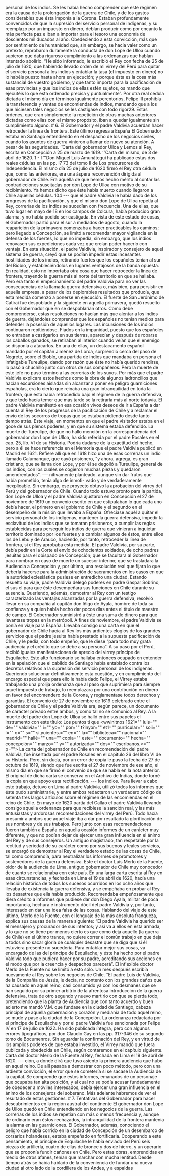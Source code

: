 personal de los indios. Se les había hecho comprender que este régimen era la causa de la prolongación de la guerra de Chile, y de los gastos considerables que ésta imponía a la Corona. Estaban profundamente convencidos de que la supresión del servicio personal de indígenas, y su reemplazo por un impuesto en dinero, debían producir como por encanto la más perfecta paz e iban a importar para el tesoro una economía de doscientos mil ducados al año. Obedeciendo a esta convicción, más que por sentimiento de humanidad que, sin embargo, se hacía valer como un pretexto, reprobaron duramente la conducta de don Lope de Ulloa cuando supieron que daba riguroso cumplimiento a las ordenanzas que habían intentado abolirlo. “He sido informado, le escribió el Rey con fecha de 25 de julio de 1620, que habiendo llevado orden de mi virrey del Perú para quitar el servicio personal a los indios y entablar la tasa (el impuesto en dinero) no lo habéis puesto hasta ahora en ejecución; y porque ésta es la cosa más sustancial de vuestro gobierno, y que tanto importa para la pacificación de esas provincias y que los indios de ellas estén sujetos, os mando que ejecutéis lo que está ordenado precisa y puntualmente”. Por otra real cédula dictada el mismo día en términos igualmente perentorios, Felipe III prohibía la transferencia y ventas de encomiendas de indios, mandando que a los que hiciesen tales negocios se les castigase con todo rigor29. Estas órdenes, que eran simplemente la repetición de otras muchas anteriores dictadas como ellas con el mismo propósito, iban a quedar igualmente sin cumplimiento alguno. # 6. El Gobernador y el padre Valdivia acuerdan hacer retroceder la línea de frontera. Este último regresa a España El Gobernador estaba en Santiago entendiendo en el despacho de los negocios civiles, cuando los asuntos de guerra vinieron a llamar de nuevo su atención. A pesar de las seguridades. ’’Carta del gobernador Ulloa y Lemos al Rey, escrita en Concepción a 25 de marzo de 1619. ’”Carta del mismo, de 3 de abril de 1620. 1 - I ”’Don Miguel Luis Amunátegui ha publicado estas dos reales cédulas en las pp. I7 73 del tomo II de Los precursores de Independencia. El mismo día 25 de julio de 1620 firmó el Rey otra cédula que, como las anteriores, era una áspera reconvención dirigida al gobernador de Chile. Era aquélla de que hemos hecho mérito al contar las contradicciones suscitadas por don Lope de Ulloa con motivo de su recibimiento. Ya hemos dicho que éste había muerto cuando llegaron a Chile aquellas cédulas. 104 --- que el padre Valdivia le había dado de los progresos de la pacificación, y que el mismo don Lope de Ulloa repetía al Rey, correrías de los indios se sucedían con frecuencia. Una de ellas, que tuvo lugar en mayo de 18 en los campos de Colcura, había producido gran alarma, y no había podido ser castigada. En vista de este estado de cosas, el Gobernador partió para el sur a mediados de agosto, cuando la reaparición de la primavera comenzaba a hacer practicables los caminos; pero llegado a Concepción, se limitó a recomendar mayor vigilancia en la defensa de los fuertes, lo que no impedía, sin embargo, que los indios renovasen sus expediciones cada vez que creían poder hacerlo con ventaja. En esta situación, el padre Valdivia, inspirador y consejero de aquel sistema de guerra, creyó que se podían impedir estas incesantes hostilidades de los indios, retirando fuertes que los españoles tenían al sur del Biobío, y estableciéndolos en lugares ventajosos de la banda opuesta. En realidad, esto no importaba otra cosa que hacer retroceder la línea de frontera, trayendo la guerra más al norte del territorio en que se hallaba. Pero era tanto el empecinamiento del padre Valdivia para no ver las consecuencias de la llamada guerra defensiva o, más bien, para persistir en aquella empresa, a pesar de los deplorables resultados que producía, que esta medida comenzó a ponerse en ejecución. El fuerte de San Jerónimo de Catirai fue despoblado y la siguiente en aquella primavera, quedó resuelto con el Gobernador que en se despoblarían otros. Como debe comprenderse, estas resoluciones no hacían más que alentar a los indios de guerra, dejándoles comprender que los españoles no tenían medios para defender la posesión de aquellos lugares. Las incursiones de los indios continuaron repitiéndose. Fiados en la impunidad, puesto que los españoles no entraban a castigarlos en sus tierras, aparecían y después de robarse los caballos ganados, se retiraban al interior cuando veían que el enemigo se disponía a atacarlos. En una de ellas, un destacamento español mandado por el capitán Jiménez de Lorca, sorprendió cerca del paso de Negrete, sobre el Biobío, una partida de indios que mandaba en persona el infatigable Tureulipe, dando por razón que éste no había querido rendirse, lo pasó a chuchillo junto con otros de sus compañeros. Pero la muerte de este jefe no puso término a las correrías de los suyos. Por más que el padre Valdivia explicara estos hechos como la obra de algunos ladroncillos que hacían excursiones aisladas sin alcanzar a poner en peligro guarniciones españolas, era lo cierto que reinaba una gran intranquilidad en toda la frontera, que ésta había retrocedido bajo el régimen de la guerra defensiva, y que todo hacía temer que más tarde se la retiraría más al norte todavía. El padre Valdivia manifestó en esa ocasión vivos deseos de ir a España a dar cuenta al Rey de los progresos de la pacificación de Chile y a reclamar el envío de los socorros de tropas que se estaban pidiendo desde tanto tiempo atrás. Este viaje, en momentos en que el padre visitador estaba en el goce de sus plenos poderes, y en que su sistema estaba defendido. La muerte de Tureulipe, de que no hallo mención en la correspondencia del gobernador don Lope de Ulloa, ha sido referida por el padre Rosales en el cap. 25, lib. VI de su Historia. Podría dudarse de la exactitud del hecho, pero a él se hace referencia en el Memoria que el padre Valdivia publicó en Madrid en 1621. Refiere allí que en 1618 hizo una de esas correrías un indio llamado Calumanque, que cayó prisionero, "y ahora, agrega, es gran cristiano, que se llama don Lope, y por él se degolló a Tureulipe, general de los indios, con los cuales se cogieron muchas piezas y quedaron amendrentados". --- nitivamente planteado. aunque sin dar frutos que había prometido, tenía algo de inmoti- vado y de verdaderamente inexplicable. Sin embargo, ese proyecto obtuvo la aprobación del virrey del Perú y del gobernador de Chile. Cuando todo estuvo pronto para la partida, don Lope de Ulloa y el padre Valdivia ajustaron en Concepción el 27 de noviembre de 1619 un convenio escrito en que estipulaban lo que cada uno debía hacer, el primero en el gobierno de Chile y el segundo en el desempeño de la misión que llevaba a España. Ofrecíase aquél a quitar el servicio personal de los indígenas, mantener la guerra defensiva, impedir la esclavitud de los indios que se tomaran prisioneros, a cumplir las reglas establecidas para perseguir los indios de guerra que vinieran a inquietar territorio dominado por los fuertes y a cambiar algunos de éstos, entre ellos los de Lebu y de Arauco, haciendo, por tanto, retroceder la línea de frontera, si el Rey aprobaba esta medida. El padre Valdivia, por su parte, debía pedir en la Corte el envío de ochocientos soldados, de ocho padres jesuitas para el obispado de Concepción; que se facultara al Gobernador para nombrar en caso de muerte un sucesor interino; que se trasladara la Audiencia a Concepción y, por último, una resolución real que fijara lo que debería hacerse para la administración de sacramentos en los casos en que la autoridad eclesiástica pusiese en entredicho una ciudad. Estando resuelto su viaje, padre Valdivia delegó poderes en padre Gaspar Sobrino, el sus el para que éste desempeñara sus funciones en Chile durante su ausencia. Queriendo, además, demostrar al Rey con un testigo caracterizado las ventajas alcanzadas por la guerra defensiva, resolvió llevar en su compañía al capitán don Iñigo de Ayala, hombre de toda su confianza y a quien había hecho dar pocos días antes el título de maestre de campo. El Gobernador suministró a éste una suma de dinero para que levantase tropas en la metrópoli. A fines de noviembre, el padre Valdivia se ponía en viaje para España. Llevaba consigo una carta en que el gobernador de Chile hacía al Rey los más ardientes elogios de los grandes servicios que el padre jesuita había prestado a la supuesta pacificación de Chile, y le pedía, con todo empeño, que le diese “para todo muy grata audiencia y el crédito que se debe a su persona”. A su paso por el Perú, recibió iguales manifestaciones de aprecio del virrey príncipe de Esquilache. Este alto funcionario se hallaba entonces ocupado en entender en la apelación que el cabildo de Santiago había entablado contra los decretos relativos a la supresión del servicio personal de los indígenas. Queriendo solucionar definitivamente esta cuestión, y en cumplimiento del encargo especial que para ello le había dado Felipe, el Virrey estaba trabajando una prolija ordenanza que al paso que suprimiera para siempre aquel impuesto de trabajo, lo reemplazara por una contribución en dinero en favor del encomendero de la Corona, y reglamentase todos derechos y garantías. El convenio de 27 de noviembre de 1619 celebrado entre el gobernador de Chile y el padre Valdivia era, según parece, un documento de carácter privado entre ambos, y como tal no se comunicó al Rey. A la muerte del padre don Lope de Ulloa se halló entre sus papeles el instrumento con este título: Los puntos ti que <wwinitnos 1621="" luis="" de="" valdivia="" i="" yo="" por="" t?inyor="" et1="" purricular="" soii="" l="" o="" s="" si,yuienfes.="" en="" la="" biblioteca="" nacional="" madrid="" hallé="" una="" copia="" este="" documento="" hecha="" concepción="" marzo="" y="" autorizada="" dos="" escribanos.&#x3C;="" p=""> </wwinitnos> La carta del gobernador de Chile en recomendación del padre Valdivia, fue insertada por el padre Rosales en el capítulo 26 del libro VI de su Historia. Pero, sin duda, por un error de copia le puso la fecha de 27 de octubre de 1619, siendo que fue escrita el 27 de noviembre de ese año, el mismo día en que se firmó el convenio de que se habla en la nota anterior. El original de dicha carta se conserva en el Archivo de Indias, donde torné la copia en que apoyo esta rectificación. --- los indios. Para llevar a cabo este trabajo, detuvo en Lima al padre Valdivia, utilizó todos los informes que éste pudo suministrarle, y entre ambos redactaron un verdadero código de setenta tres largos artículos sobre el régimen de las encomiendas en el reino de Chile. En mayo de 1620 partía del Callao el padre Valdivia llevando consigo aquella ordenanza para que recibiese la sanción real, y las más entusiastas y ardorosas recomendaciones del virrey del Perú. Todo hacía presumir a ambos que aquel viaje iba a dar por resultado la glorificación de sus nombres y de sus trabajos. Pero junto con esas recomendaciones fueron también a España en aquella ocasión informes de un carácter muy diferente, y que no podían dejar de ejercer una gran influencia en el ánimo del Rey y de sus consejeros. Un antiguo magistrado, tan respetable por la rectitud y seriedad de su carácter como por sus buenos y leales servicios, se encargó de demostrar al Rey el verdadero estado de las cosas de Chile, tal como comprendía, para neutralizar los informes de promotores y sostenedores de la guerra defensiva. Este el doctor Luis Merlo de la Fuente, oidor de la audiencia de Lima, antiguo gobernador de Chile muy conocedor de cuanto se relacionaba con este país. En una larga carta escrita al Rey en esas circunstancias, y fechada en Lima el 19 de abril de 1620, hacía una relación histórica de todos los sucesos ocurridos en los ocho años que llevaba de existencia la guerra defensiva, y se empeñaba en probar al Rey los desastres que ella había producido. Recomendaba empeñosamente que diera crédito a informes que pudiese dar don Diego Ayala, militar de poca importancia, hechura e instrumento dócil del padre Valdivia y, por tanto, interesado en dar una idea falsa de las cosas. Hablando del viaje de este último, Merlo de la Fuente, con el lenguaje de la más absoluta franqueza, explica sus causas de la manera siguiente: “El padre Valdivia ha querido ser el mensajero y procurador de sus intentos; y así va a ellos en esta armada, y lo que no se tiene por menos cierto es que como deja aquello (la guerra de Chile) en el último trance, no quiere correr el común trabajo en que deja a todos sino sacar gloria de cualquier desastre que se diga que si él estuviera presente no sucedería. Para entablar mejor sus cosas, va encargado de las del príncipe de Esquilache; y éste ha hecho por el padre Valdivia todo que pudiera hacer por su padre, acreditando sus acciones en el modo que por la creencia y despachos parecerá”. El inflexible doctor Merlo de la Fuente no se limitó a esto sólo. Un mes después escribía nuevamente al Rey sobre los negocios de Chile. “El padre Luis de Valdivia, de la Compañía de Jesús, le decía, no contento con los grandes daños que ha causado en aquel reino, casi consumido ya con los desmanes que se han seguido por su primer arbitrio de la afrentosa introducción de la guerra defensiva, trata de otro segundo y nuevo martirio con que se pierda todo, pretendiendo que la planta de Audiencia que con tanto acuerdo y buen acierto me mandó V.M. que fundase en la ciudad de Santiago, cabeza principal de aquella gobernación y corazón y medianía de todo aquel reino, se mude y pase a la ciudad de la Concepción. La ordenanza redactada por el príncipe de Esquilache y por el padre Valdivia fue sancionada por Felipe IV en 17 de julio de 1622. Ha sido publicada íntegra, pero con algunos errores tipográficos, por don Claudio Gay en las pp. 317-346 de su segundo tomo de Bocumenros. Sin aguardar la confirmación del Rey, y en virtud de los amplios poderes de que estaba investido, el Virrey mandó que fuera publicada y obedecida en Chile, según contaremos en el capítulo siguiente. Carta del doctor Merlo de la Fuente al Rey, fechada en Lima el 19 de abril de 1620. --- ción, a donde dirá que tuvo asiento la primera audiencia que hubo en aquel reino. De allí pasaba a demostrar con poco método, pero con una ardiente convicción, el error que se cometería si se sacase la Audiencia de la capital. Se comprende que estos informes, emanados de un personaje que ocupaba tan alta posición, y al cual no se podía acusar fundadamente de obedecer a móviles interesados, debía ejercer una gran influencia en el ánimo de los consejeros del soberano. Más adelante habremos de ver el resultado de estas gestiones. # 7. Tentativas del Gobernador para hacer descubrimientos en la región austral del continente El gobernador don Lope de Ulloa quedó en Chile entendiendo en los negocios de la guerra. Las correrías de los indios se repetían con más o menos frecuencia y, aunque de ordinario eran éstos rechazados, la intranquilidad de la frontera mantenía la alarma en las guarniciones. El Gobernador, además, conociendo el peligro que había corrido en la ciudad de Concepción de un desembarco de corsarios holandeses, estaba empeñado en fortificarla. Cooperando a este pensamiento, el príncipe de Esquilache le había enviado del Perú seis piezas de artillería, cuatro de ellas de bronce y dos de hierro, y un operario que se proponía fundir cañones en Chile. Pero estas obras, emprendidas en medio de otros afanes, tenían que marchar con mucha lentitud. Desde tiempo atrás se había hablado de la conveniencia de fundar una nueva ciudad al otro lado de la cordillera de los Andes, y a espaldas